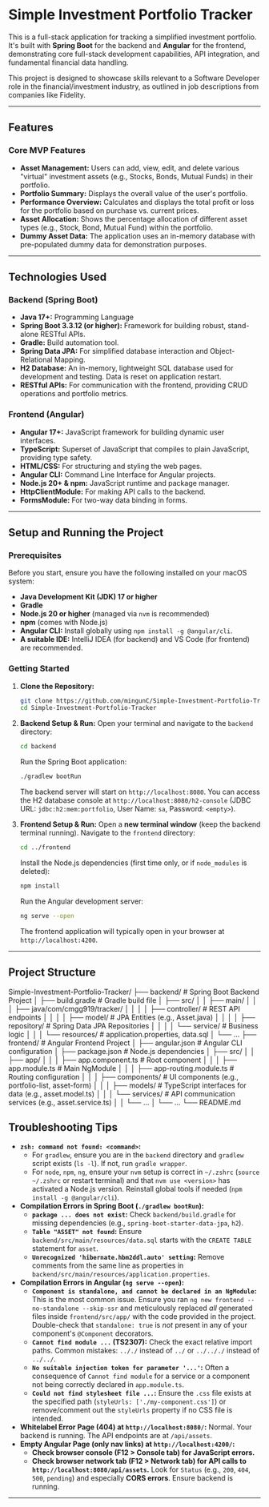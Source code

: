 # Simple Investment Portfolio Tracker

This is a full-stack application for tracking a simplified investment portfolio. It's built with **Spring Boot** for the backend and **Angular** for the frontend, demonstrating core full-stack development capabilities, API integration, and fundamental financial data handling.

This project is designed to showcase skills relevant to a Software Developer role in the financial/investment industry, as outlined in job descriptions from companies like Fidelity.

---

## Features

### Core MVP Features
* **Asset Management:** Users can add, view, edit, and delete various "virtual" investment assets (e.g., Stocks, Bonds, Mutual Funds) in their portfolio.
* **Portfolio Summary:** Displays the overall value of the user's portfolio.
* **Performance Overview:** Calculates and displays the total profit or loss for the portfolio based on purchase vs. current prices.
* **Asset Allocation:** Shows the percentage allocation of different asset types (e.g., Stock, Bond, Mutual Fund) within the portfolio.
* **Dummy Asset Data:** The application uses an in-memory database with pre-populated dummy data for demonstration purposes.

---

## Technologies Used

### Backend (Spring Boot)
* **Java 17+:** Programming Language
* **Spring Boot 3.3.12 (or higher):** Framework for building robust, stand-alone RESTful APIs.
* **Gradle:** Build automation tool.
* **Spring Data JPA:** For simplified database interaction and Object-Relational Mapping.
* **H2 Database:** An in-memory, lightweight SQL database used for development and testing. Data is reset on application restart.
* **RESTful APIs:** For communication with the frontend, providing CRUD operations and portfolio metrics.

### Frontend (Angular)
* **Angular 17+:** JavaScript framework for building dynamic user interfaces.
* **TypeScript:** Superset of JavaScript that compiles to plain JavaScript, providing type safety.
* **HTML/CSS:** For structuring and styling the web pages.
* **Angular CLI:** Command Line Interface for Angular projects.
* **Node.js 20+ & npm:** JavaScript runtime and package manager.
* **HttpClientModule:** For making API calls to the backend.
* **FormsModule:** For two-way data binding in forms.

---

## Setup and Running the Project

### Prerequisites
Before you start, ensure you have the following installed on your macOS system:
* **Java Development Kit (JDK) 17 or higher**
* **Gradle**
* **Node.js 20 or higher** (managed via `nvm` is recommended)
* **npm** (comes with Node.js)
* **Angular CLI:** Install globally using `npm install -g @angular/cli`.
* **A suitable IDE:** IntelliJ IDEA (for backend) and VS Code (for frontend) are recommended.

### Getting Started

1.  **Clone the Repository:**
    ```bash
    git clone https://github.com/mingunC/Simple-Investment-Portfolio-Tracker
    cd Simple-Investment-Portfolio-Tracker
    ```

2.  **Backend Setup & Run:**
    Open your terminal and navigate to the `backend` directory:
    ```bash
    cd backend
    ```
    Run the Spring Boot application:
    ```bash
    ./gradlew bootRun
    ```
    The backend server will start on `http://localhost:8080`.
    You can access the H2 database console at `http://localhost:8080/h2-console` (JDBC URL: `jdbc:h2:mem:portfolio`, User Name: `sa`, Password: `<empty>`).

3.  **Frontend Setup & Run:**
    Open a **new terminal window** (keep the backend terminal running).
    Navigate to the `frontend` directory:
    ```bash
    cd ../frontend
    ```
    Install the Node.js dependencies (first time only, or if `node_modules` is deleted):
    ```bash
    npm install
    ```
    Run the Angular development server:
    ```bash
    ng serve --open
    ```
    The frontend application will typically open in your browser at `http://localhost:4200`.

---

## Project Structure
Simple-Investment-Portfolio-Tracker/
├── backend/                  # Spring Boot Backend Project
│   ├── build.gradle          # Gradle build file
│   ├── src/
│   │   ├── main/
│   │   │   ├── java/com/cmgg919/tracker/
│   │   │   │   ├── controller/ # REST API endpoints
│   │   │   │   ├── model/      # JPA Entities (e.g., Asset.java)
│   │   │   │   ├── repository/ # Spring Data JPA Repositories
│   │   │   │   └── service/    # Business logic
│   │   │   └── resources/      # application.properties, data.sql
│   └── ...
├── frontend/                 # Angular Frontend Project
│   ├── angular.json          # Angular CLI configuration
│   ├── package.json          # Node.js dependencies
│   ├── src/
│   │   ├── app/
│   │   │   ├── app.component.ts      # Root component
│   │   │   ├── app.module.ts         # Main NgModule
│   │   │   ├── app-routing.module.ts # Routing configuration
│   │   │   ├── components/           # UI components (e.g., portfolio-list, asset-form)
│   │   │   ├── models/               # TypeScript interfaces for data (e.g., asset.model.ts)
│   │   │   └── services/             # API communication services (e.g., asset.service.ts)
│   │   └── ...
│   └── ...
└── README.md 

## Troubleshooting Tips

* **`zsh: command not found: <command>`:**
    * For `gradlew`, ensure you are in the `backend` directory and `gradlew` script exists (`ls -l`). If not, run `gradle wrapper`.
    * For `node`, `npm`, `ng`, ensure your `nvm` setup is correct in `~/.zshrc` (`source ~/.zshrc` or restart terminal) and that `nvm use <version>` has activated a Node.js version. Reinstall global tools if needed (`npm install -g @angular/cli`).
* **Compilation Errors in Spring Boot (`./gradlew bootRun`):**
    * **`package ... does not exist`:** Check `backend/build.gradle` for missing dependencies (e.g., `spring-boot-starter-data-jpa`, `h2`).
    * **`Table "ASSET" not found`:** Ensure `backend/src/main/resources/data.sql` starts with the `CREATE TABLE` statement for `asset`.
    * **`Unrecognized 'hibernate.hbm2ddl.auto' setting`:** Remove comments from the same line as properties in `backend/src/main/resources/application.properties`.
* **Compilation Errors in Angular (`ng serve --open`):**
    * **`Component is standalone, and cannot be declared in an NgModule`:** This is the most common issue. Ensure you ran `ng new frontend --no-standalone --skip-ssr` and meticulously replaced *all* generated files inside `frontend/src/app/` with the code provided in the project. Double-check that `standalone: true` is *not* present in any of your component's `@Component` decorators.
    * **`Cannot find module ...` (TS2307):** Check the exact relative import paths. Common mistakes: `.././` instead of `../` or `../.././` instead of `../../`.
    * **`No suitable injection token for parameter '...'`:** Often a consequence of `Cannot find module` for a service or a component not being correctly declared in `app.module.ts`.
    * **`Could not find stylesheet file ...`:** Ensure the `.css` file exists at the specified path (`styleUrls: ['./my-component.css']`) or remove/comment out the `styleUrls` property if no CSS file is intended.
* **Whitelabel Error Page (404) at `http://localhost:8080/`:** Normal. Your backend is running. The API endpoints are at `/api/assets`.
* **Empty Angular Page (only nav links) at `http://localhost:4200/`:**
    * **Check browser console (F12 > Console tab) for JavaScript errors.**
    * **Check browser network tab (F12 > Network tab) for API calls to `http://localhost:8080/api/assets`.** Look for `Status` (e.g., `200`, `404`, `500`, `pending`) and especially **CORS errors**. Ensure backend is running.

---
